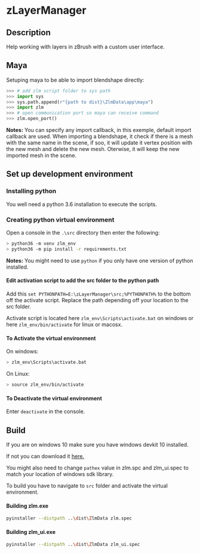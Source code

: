# zLayerManager

## Description

Help working with layers in zBrush with a custom user interface. 

## Maya

Setuping maya to be able to import blendshape directly:

```python
>>> # add zlm script folder to sys path
>>> import sys
>>> sys.path.append(r"{path to dist}\ZlmData\app\maya")
>>> import zlm
>>> # open communication port so maya can receive command
>>> zlm.open_port()
```

**Notes:** You can specify any import callback, in this exemple, default import callback are used.  When importing a blendshape, it check if there is a mesh with the same name in the scene, if soo, it will update it vertex position with the new mesh and delete the new mesh.  Oterwise, it will keep the new imported mesh in the scene.


## Set up development environment

### Installing python

You well need a python 3.6 installation to execute the scripts.

### Creating python virtual environment

Open a console in the `.\src` directory then enter the following:

```bash
> python36 -m venv zlm_env
> python36 -m pip install -r requirements.txt
```

**Notes:** You might need to use `python` if you only have one version of python installed.

#### Edit activation script to add the src folder to the python path

Add this `set PYTHONPATH=E:\zLayerManager\src;%PYTHONPATH%` to the bottom off the activate script. Replace the path depending off your location to the src folder.

Activate script is located here `zlm_env\Scripts\activate.bat` on windows or here `zlm_env/bin/activate` for linux or macosx.



#### To Activate the virtual environment

On windows:

```bash
> zlm_env\Scripts\activate.bat
```

On Linux:
```bash
> source zlm_env/bin/activate
```

#### To Deactivate the virtual environment

Enter `deactivate` in the console.



## Build

If you are on windows 10 make sure you have windows devkit 10 installed.

If not you can download it [here.](https://developer.microsoft.com/en-us/windows/downloads/windows-10-sdk)

You might also need to change `pathex` value in zlm.spc and zlm_ui.spec to match your location of windows sdk library.


To build you have to navigate to `src` folder and activate the virtual environment.

#### Building zlm.exe
```bash
pyinstaller --distpath ..\dist\ZlmData zlm.spec
```

#### Building zlm_ui.exe
```bash
pyinstaller --distpath ..\dist\ZlmData zlm_ui.spec
```



